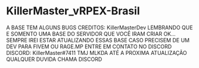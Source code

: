 # KillerMaster_vRPEX-Brasil
A BASE TEM ALGUNS BUGS CREDITOS: KillerMasterDev LEMBRANDO QUE E SOMENTO UMA BASE DO SERVIDOR QUE VOCÊ IRAM CRIAR OK... SEMPRE IREI ESTAR ATUALIZANDO ESSAS BASE CASO PRECISEM DE UM DEV PARA FIVEM OU RAGE.MP ENTRE EM CONTATO NO DISCORD DISCORD: KillerMaster#7411 TMJ MLKDA ATÉ A PROXIMA ATUALIZAÇÃO QUALQUER DUVIDA CHAMA DISCORD
